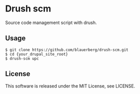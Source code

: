 # Drush scm
Source code management script with drush.

## Usage

```
$ git clone https://github.com/blauerberg/drush-scm.git
$ cd {your_drupal_site_root}
$ drush-scm upc
```

## License
This software is released under the MIT License, see LICENSE.
